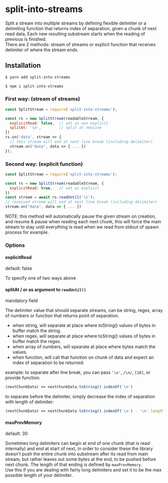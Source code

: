 # split-into-streams

Split a stream into multiple streams by defining flexible delimiter or a delimiting function that returns index of separation, given a chunk of next read data, Each new resulting substream starts when the reading of previous is finished.
<br/>There are 2 methods: stream of streams or explicit function that receives delimiter of where the stream ends.

## Installation

```bash
$ yarn add split-into-streams
```

```bash
$ npm i split-into-streams
```

### First way: (stream of streams)

```js
const SplitStream = require('split-into-streams');

const rs = new SplitStream(readableStream, {
  explicitRead: false,  // set as non explicit
  splitAt: '\n',        // split at newline
})
rs.on('data', stream => {
  // this stream will end at next line break (including delimiter)
  stream.on("data", data => { ... })
});
```

### Second way: (explicit function)

```js
const SplitStream = require('split-into-streams');

const rs = new SplitStream(readableStream, {
  explicitRead: true,   // set as explicit
})
const stream = await rs.readUntil('\n');
// received stream will end at next line break (including delimiter)
stream.on("data", data => { ... })
```
NOTE: this method will automatically pause the given stream on creation, and resume & pause when reading each next chunk, this  will force the main stream to stay until everything is read when we read from stdout of spawn process for example.

### Options

#### explicitRead
default: false

To specify one of two ways above

#### splitAt / or as argument to `readUntil()`
mandatory field

The delimiter value that should separate streams, can be string, regex, array of numbers or function that returns point of separation.
- when string, will separate at place where toString() values of bytes in buffer match the string.
- when regex, will separate at place where toString() values of bytes in buffer match the regex.
- when array of numbers, will spearate at place where bytes match the values.
- when function, will call that function on chunk of data and expect an index of separation to be returned.

example: to separate after line break, you can pass `'\n'`, `/\n/`, `[10]`, or provide function:
```js
(nextChunkData) => nextChunkData.toString().indexOf('\n')
```
to separate before the delimiter, simply decrease the index of separation with length of delimiter:
```js
(nextChunkData) => nextChunkData.toString().indexOf('\n') - '\n'.length
```

#### maxPrevMemory
default: 30

Sometimes long delimiters can begin at end of one chunk (that is read internally) and end at start of next, in order to consider these the library doesn't push the entire chunk into substream after its read from main stream, but rather leaves out some bytes at the end, to be pushed before next chunk. The length of that ending is defined by `maxPrevMemory`.
<br/>Use this if you are dealing with fairly long delimiters and set it to be the max possible length of your delimiter.

